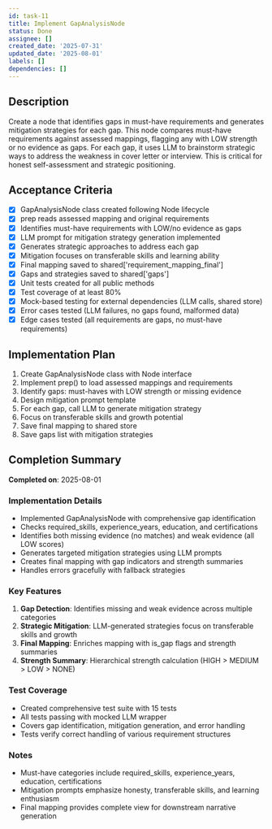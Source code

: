```yaml
---
id: task-11
title: Implement GapAnalysisNode
status: Done
assignee: []
created_date: '2025-07-31'
updated_date: '2025-08-01'
labels: []
dependencies: []
---
```


## Description

Create a node that identifies gaps in must-have requirements and generates mitigation strategies for each gap. This node compares must-have requirements against assessed mappings, flagging any with LOW strength or no evidence as gaps. For each gap, it uses LLM to brainstorm strategic ways to address the weakness in cover letter or interview. This is critical for honest self-assessment and strategic positioning.

## Acceptance Criteria

- [x] GapAnalysisNode class created following Node lifecycle
- [x] prep reads assessed mapping and original requirements
- [x] Identifies must-have requirements with LOW/no evidence as gaps
- [x] LLM prompt for mitigation strategy generation implemented
- [x] Generates strategic approaches to address each gap
- [x] Mitigation focuses on transferable skills and learning ability
- [x] Final mapping saved to shared['requirement_mapping_final']
- [x] Gaps and strategies saved to shared['gaps']
- [x] Unit tests created for all public methods
- [x] Test coverage of at least 80%
- [x] Mock-based testing for external dependencies (LLM calls, shared store)
- [x] Error cases tested (LLM failures, no gaps found, malformed data)
- [x] Edge cases tested (all requirements are gaps, no must-have requirements)

## Implementation Plan

1. Create GapAnalysisNode class with Node interface
2. Implement prep() to load assessed mappings and requirements
3. Identify gaps: must-haves with LOW strength or missing evidence
4. Design mitigation prompt template
5. For each gap, call LLM to generate mitigation strategy
6. Focus on transferable skills and growth potential
7. Save final mapping to shared store
8. Save gaps list with mitigation strategies

## Completion Summary

**Completed on**: 2025-08-01

### Implementation Details

- Implemented GapAnalysisNode with comprehensive gap identification
- Checks required_skills, experience_years, education, and certifications
- Identifies both missing evidence (no matches) and weak evidence (all LOW scores)
- Generates targeted mitigation strategies using LLM prompts
- Creates final mapping with gap indicators and strength summaries
- Handles errors gracefully with fallback strategies

### Key Features

1. **Gap Detection**: Identifies missing and weak evidence across multiple categories
2. **Strategic Mitigation**: LLM-generated strategies focus on transferable skills and growth
3. **Final Mapping**: Enriches mapping with is_gap flags and strength summaries
4. **Strength Summary**: Hierarchical strength calculation (HIGH > MEDIUM > LOW > NONE)

### Test Coverage

- Created comprehensive test suite with 15 tests
- All tests passing with mocked LLM wrapper
- Covers gap identification, mitigation generation, and error handling
- Tests verify correct handling of various requirement structures

### Notes

- Must-have categories include required_skills, experience_years, education, certifications
- Mitigation prompts emphasize honesty, transferable skills, and learning enthusiasm
- Final mapping provides complete view for downstream narrative generation
